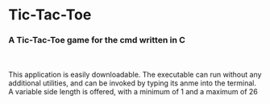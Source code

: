 # Tic-Tac-Toe
### A Tic-Tac-Toe game for the cmd written in C<br>
<br>
<br>
This application is easily downloadable. The executable can run without any additional utilities,
and can be invoked by typing its anme into the terminal. A variable side length is offered,
with a minimum of 1 and a maximum of 26
